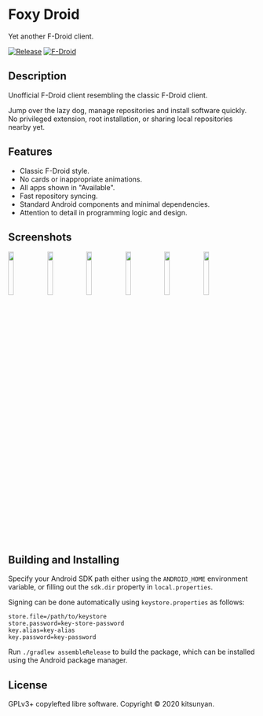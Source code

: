 # Foxy Droid

Yet another F-Droid client.

[![Release](https://img.shields.io/github/v/release/kitsunyan/foxy-droid)](https://github.com/kitsunyan/foxy-droid/releases)
[![F-Droid](https://img.shields.io/f-droid/v/nya.kitsunyan.foxydroid)](https://f-droid.org/packages/nya.kitsunyan.foxydroid/)

## Description

Unofficial F-Droid client resembling the classic F-Droid client.

Jump over the lazy dog, manage repositories and install software quickly.
No privileged extension, root installation, or sharing local repositories nearby yet.

## Features

* Classic F-Droid style.
* No cards or inappropriate animations.
* All apps shown in "Available".
* Fast repository syncing.
* Standard Android components and minimal dependencies.
* Attention to detail in programming logic and design.

## Screenshots

<p>
<img src="metadata/en-US/images/phoneScreenshots/1.png" width="15%" />
<img src="metadata/en-US/images/phoneScreenshots/2.png" width="15%" />
<img src="metadata/en-US/images/phoneScreenshots/3.png" width="15%" />
<img src="metadata/en-US/images/phoneScreenshots/4.png" width="15%" />
<img src="metadata/en-US/images/phoneScreenshots/5.png" width="15%" />
<img src="metadata/en-US/images/phoneScreenshots/6.png" width="15%" />
</p>

## Building and Installing

Specify your Android SDK path either using the `ANDROID_HOME` environment variable, or filling out the `sdk.dir` property in `local.properties`.

Signing can be done automatically using `keystore.properties` as follows:

```properties
store.file=/path/to/keystore
store.password=key-store-password
key.alias=key-alias
key.password=key-password
```

Run `./gradlew assembleRelease` to build the package, which can be installed using the Android package manager.

## License

GPLv3+ copylefted libre software. Copyright © 2020 kitsunyan.
